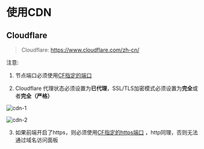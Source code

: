 # 使用CDN

## Cloudflare

> Cloudflare: https://www.cloudflare.com/zh-cn/

注意:

1. 节点端口必须使用[CF指定的端口](https://developers.cloudflare.com/fundamentals/get-started/reference/network-ports/)

2. Cloudflare 代理状态必须设置为**已代理**，SSL/TLS加密模式必须设置为**完全**或者**完全（严格）**

![cdn-1](/tuorial/cdn-1.png)

![cdn-2](/tuorial/cdn-2.png)

3. 如果前端开启了https，则必须使用[CF指定的https端口](https://developers.cloudflare.com/fundamentals/get-started/reference/network-ports/) ，http同理，否则无法通过域名访问面板